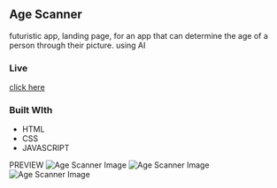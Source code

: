 ## Age Scanner

futuristic app, landing page, for an app that can determine the age of a person through their picture. using AI
### Live 
[click here](https://agereal.netlify.app/)

### Built WIth
* HTML
* CSS
* JAVASCRIPT

PREVIEW
![Age Scanner Image](https://res.cloudinary.com/raph941/image/upload/v1604643498/Github%20/agereal/slide2_yimeck.png)
![Age Scanner Image](https://res.cloudinary.com/raph941/image/upload/v1604643497/Github%20/agereal/slide3_oal8it.png)
![Age Scanner Image](https://res.cloudinary.com/raph941/image/upload/v1604643497/Github%20/agereal/slide1_enkzf3.png)